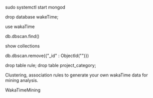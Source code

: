 sudo systemctl start mongod

drop database wakeTime;

use wakaTime

db.dbscan.find()

show collections

db.dbscan.remove({"_id" : ObjectId("")})

drop table rule;
drop table project_category;

Clustering, association rules to generate your own wakaTime data for mining analysis.

WakaTimeMining
